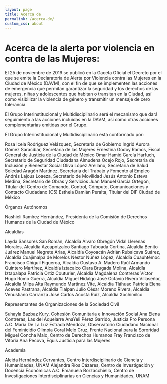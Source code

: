 ```yaml
---
layout: page
title: Acerca de
permalink: /acerca-de/
custom_css: about
---
```


# Acerca de la alerta por violencia en contra de las Mujeres:


El 25 de noviembre de 2019 se publicó en la Gaceta Oficial el Decreto por el que se emite la Declaratoria de Alerta por Violencia contra las Mujeres en la Ciudad de México (DAVM), con el fin de que se implementen las acciones de emergencia que permitan garantizar la seguridad y los derechos de las mujeres, niñas y adolescentes que habitan o transitan en la Ciudad, así como visibilizar la violencia de género y transmitir un mensaje de cero tolerancia.

El Grupo Interinstitucional y Multidisciplinario será el mecanismo que dará seguimiento a las acciones incluidas en la DAVM, así como otras acciones complementarias emitidas por el Grupo.

El Grupo Interinstitucional y Multidisciplinario está conformado por:

Rosa Icela Rodríguez Velázquez, Secretaria de Gobierno
Ingrid Aurora Gómez Saracíbar, Secretaría de las Mujeres
Ernestina Godoy Ramos, Fiscal General de Justicia de la Ciudad de México
Omar Hamid García Harfuch, Secretario de Seguridad Ciudadana
Almudena Ocejo Rojo, Secretaria de Inclusión y Bienestar Social
Oliva López Arellano, Secretaria de Salud
Soledad Aragón Martínez, Secretaria del Trabajo y Fomento al Empleo
Andrés Lajous Loaeza, Secretario de Movilidad
Jesús Antonio Esteva Medina, Secretario de Obras y Servicios
Juan Manuel García Ortegón, Titular del Centro de Comando, Control, Cómputo, Comunicaciones y Contacto Ciudadano (C5)
Esthela Damián Peralta, Titular del DIF Ciudad de México

Órganos Autónomos 

Nashieli Ramírez Hernández, Presidenta de la Comisión de Derechos Humanos de la Ciudad de México

Alcaldías

Layda Sansores San Román, Alcaldía Álvaro Obregón
Vidal Llerenas Morales, Alcaldía Azcapotzalco
Santiago Taboada Cortina, Alcaldía Benito Juárez
Manuel Negrete Arias, Alcaldía Coyoacán
Adrián Rubalcava Suárez, Alcaldía Cuajimalpa de Morelos
Néstor Núñez López, Alcaldía Cuauhtémoc
Francisco Chiguil Figueroa, Alcaldía Gustavo A. Madero
Raúl Armando Quintero Martínez, Alcaldía Iztacalco
Clara Brugada Molina, Alcaldía Iztapalapa
Patricia Ortiz Couturier, Alcaldía Magdalena Contreras
Víctor Hugo Romo Guerra, Alcaldía Miguel Hidalgo
José Octavio Rivero Villaseñor, Alcaldía Milpa Alta
Raymundo Martínez Vite, Alcaldía Tláhuac
Patricia Elena Aceves Pastrana, Alcaldía Tlalpan
Julio César Moreno Rivera, Alcaldía Venustiano Carranza
José Carlos Acosta Ruiz, Alcaldía Xochimilco


Representantes de Organizaciones de la Sociedad Civil

Suhayla Bazbaz Kury, Cohesión Comunitaria e Innovación Social
Ana Elena Contreras, Las del Aquelarre
AnaYeli Pérez Garrido, Justicia Pro Persona A.C.
María De La Luz Estrada Mendoza, Observatorio Ciudadano Nacional del Feminicidio
Olimpia Coral Melo Cruz,  Frente Nacional para la Sororidad
Miguel Concha Malo, Centro de Derechos Humanos Fray Francisco de Vitoria
Ana Pecova, Equis Justicia para las Mujeres

Academia

Aleida Hernández Cervantes, Centro Interdisciplinario de Ciencia y Humanidades, UNAM
Alejandra Ríos Cázares, Centro de Investigación y Docencia Económicas A.C.
Emanuela Borzacchiello, Centro de Investigaciones Interdisciplinarias en Ciencias y Humanidades, UNAM
